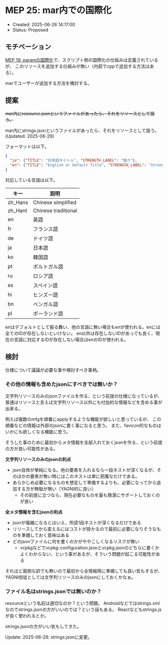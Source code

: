 # MEP 25: mar内での国際化

- Created: 2025-06-26 14:17:00
- Status: Proposed

## モチベーション

[MEP 19: paramの国際化](19.md)で、スクリプト側の国際化の仕組みは定義されているが、
このリソースを追加する仕組みが無い（内部でcppで追加する方法はある）。

marでユーザーが追加する方法を検討する。

## 提案

~~mar内にresource.jsonというファイルがあったら、それをリソースとして扱う。~~

mar内にstrings.jsonというファイルがあったら、それをリソースとして扱う。(Updated: 2025-06-29)

フォーマットは以下。

```json
{
  "ja": {"TITLE": "日本語タイトル", "STRENGTH_LABEL": "強さ"},
  "en": {"TITLE": "English or Default Title", "STRENGTH_LABEL": "Strength"}
}
```

対応している言語は以下。

| キー | 説明 |
| ---- | ---- |
| zh_Hans | Chinese simplified |
| zh_Hant | Chinese traditional |
| en | 英語 |
| fr | フランス語 |
| de | ドイツ語 |
| ja | 日本語 |
| ko | 韓国語 |
| pt | ポルトガル語 |
| ru | ロシア語 |
| es | スペイン語 |
| hi | ヒンズー語 |
| bn | ベンガル語 |
| pl | ポーランド語 |

enはデフォルトとして振る舞い、他の言語に無い場合もenが使われる。enには全てのIDが存在しないといけない。
en以外は存在しないIDがあっても良く、現在の言語に対応するIDが存在しない場合はenのIDが使われる。

## 検討

仕様について議論が必要な事や検討すべき事柄。

### その他の情報も含めたjsonにすべきでは無いか？

文字列リソースのみのjsonファイルを作る、という前提の仕様になっているが、
普通はリソースと言えば文字列リソース以外にも付加的な情報などを含める事が出来る。

例えば複数のmfgを順番にapplyするような機能が欲しいと思っているが、
この順番などの情報は外部のjsonに書く事になると思う。
また、favicon的なものはいかにも欲しくなる機能に思う。

そうした事のために最初からメタ情報を全部入れておくjsonを作る、という前提の方が良い可能性がある。

**文字列リソースのみのjsonの利点**

- json自体が単純になる。他の要素を入れるなら一段ネストが深くなるが、そのほかの要素が無い時にはこのネストは単に邪魔なだけである。
- あらかじめ必要になるものを想定して準備するよりも、必要になってから追加する方が無駄が無い（YAGNI的に良い）
  - その前提に立つなら、現在必要なものを最も簡潔にサポートしておくのが良い

**全メタ情報を含むjsonの利点**

- jsonが複雑になるとはいえ、所詮1段ネストが深くなるだけである
- リリースしてから変えるにはコストが掛かるので最初に必要になりそうなものを準備しておく意味はある
- どのjsonファイルに何を書くのかがややこしくなるリスクが無い
  - vcpkgなどでvcpkg-configuration.jsonとvcpkg.jsonのどちらに書くかよくわからない、という事があるが、そういう問題が起こる可能性がある

それほど面倒な訳でも無いので最初から全情報用に準備しても良い気もするが、YAGNI信徒としては文字列リソースのみのjsonにしておくかなぁ。

### ファイル名はstrings.jsonでは無いのか？

resourceという名前は適切なのか？という問題。
Androidなどではstrings.xmlなのでstrings.jsonの方がいいのでは？という話もある。
Reactなどもstrings.jsが良く使われるとか。

strings.jsonの方がいい気もしてきた。

Update: 2025-06-29: strings.jsonに変更。
